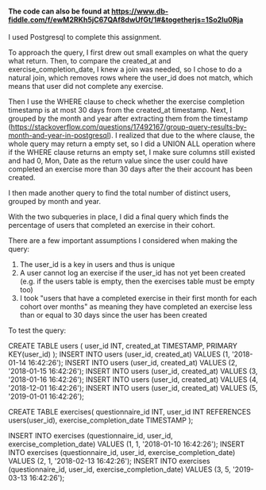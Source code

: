 #### The code can also be found at https://www.db-fiddle.com/f/ewM2RKh5jC67QAf8dwUfGt/1#&togetherjs=1So2Iu0Rja

I used Postgresql to complete this assignment.


To approach the query, I first drew out small examples on what the query what return. Then, to compare the created_at and exercise_completion_date, I knew a join was needed, so I chose to do a natural join, which removes rows where the user_id does not match, which means that user did not complete any exercise. 

Then I use the WHERE clause to check whether the exercise completion timestamp is at most 30 days from the created_at timestamp. Next, I grouped by the month and year after extracting them from the timestamp (https://stackoverflow.com/questions/17492167/group-query-results-by-month-and-year-in-postgresql). I realized that due to the where clause, the whole query may return a empty set, so I did a UNION ALL operation where if the WHERE clause returns an empty set, I make sure columns still existed and had 0, Mon, Date as the return value since the user could have completed an exercise more than 30 days after the their account has been created.

I then made another query to find the total number of distinct users, grouped by month and year. 

With the two subqueries in place, I did a final query which finds the percentage of users that completed an exercise in their cohort.



There are a few important assumptions I considered when making the query:
1. The user_id is a key in users and thus is unique
2. A user cannot log an exercise if the user_id has not yet been created (e.g. if the users table is empty, then the exercises table must be empty too)
3. I took "users that have a completed exercise in their first month for each cohort over months" as meaning they have completed an exercise less than or equal to 30 days since the user has been created


To test the query:

CREATE TABLE users (
  user_id INT,
  created_at TIMESTAMP,
  PRIMARY KEY(user_id)
);
INSERT INTO users (user_id, created_at) VALUES (1, '2018-01-14 16:42:26');
INSERT INTO users (user_id, created_at) VALUES (2, '2018-01-15 16:42:26');
INSERT INTO users (user_id, created_at) VALUES (3, '2018-01-16 16:42:26');
INSERT INTO users (user_id, created_at) VALUES (4, '2018-12-01 16:42:26');
INSERT INTO users (user_id, created_at) VALUES (5, '2019-01-01 16:42:26');

CREATE TABLE exercises(
  questionnaire_id INT,
  user_id INT REFERENCES users(user_id),
  exercise_completion_date TIMESTAMP
);

INSERT INTO exercises (questionnaire_id, user_id, exercise_completion_date) VALUES (1, 1, '2018-01-10 16:42:26');
INSERT INTO exercises (questionnaire_id, user_id, exercise_completion_date) VALUES (2, 1, '2018-02-13 16:42:26');
INSERT INTO exercises (questionnaire_id, user_id, exercise_completion_date) VALUES (3, 5, '2019-03-13 16:42:26');
